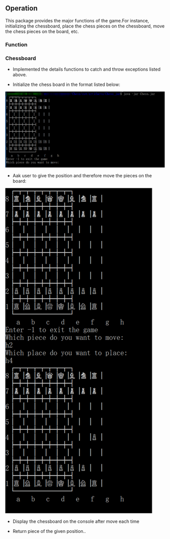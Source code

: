 ## Operation

  This package provides the major functions of the game.For instance, initializing the chessboard, place the chess pieces
on the chessboard, move the chess pieces on the board, etc.
   
### Function 
     
### Chessboard

* Implemented the details functions to catch and throw exceptions listed above.

* Initialize the chess board in the format listed below:

![example of running](https://github.com/GoldenaArcher/Chess/blob/master/extra%20files/example1.png)

* Aak user to give the position and therefore move the pieces on the board:

![example of running2](https://github.com/GoldenaArcher/Chess/blob/master/extra%20files/example2.png)

* Display the chessboard on the console after move each time

* Return piece of the given position..